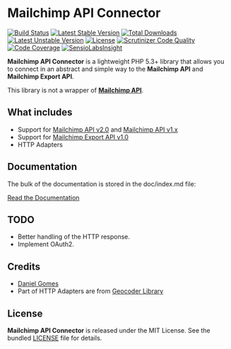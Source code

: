# Mailchimp API Connector

[![Build Status](https://travis-ci.org/dcsg/MailchimpApiConnector.png?branch=master)](https://travis-ci.org/dcsg/MailchimpApiConnector) [![Latest Stable Version](https://poser.pugx.org/dcsg/mailchimp-api-connector/v/stable.png)](https://packagist.org/packages/dcsg/mailchimp-api-connector) [![Total Downloads](https://poser.pugx.org/dcsg/mailchimp-api-connector/downloads.png)](https://packagist.org/packages/dcsg/mailchimp-api-connector) [![Latest Unstable Version](https://poser.pugx.org/dcsg/mailchimp-api-connector/v/unstable.png)](https://packagist.org/packages/dcsg/mailchimp-api-connector) [![License](https://poser.pugx.org/dcsg/mailchimp-api-connector/license.png)](https://packagist.org/packages/dcsg/mailchimp-api-connector) [![Scrutinizer Code Quality](https://scrutinizer-ci.com/g/dcsg/MailchimpApiConnector/badges/quality-score.png?s=85dea6dd82e4c4ecc0dce06b06da73eb89bd379f)](https://scrutinizer-ci.com/g/dcsg/MailchimpApiConnector/) [![Code Coverage](https://scrutinizer-ci.com/g/dcsg/MailchimpApiConnector/badges/coverage.png?s=663b351135fe4539334e4391641cfd724f2b815b)](https://scrutinizer-ci.com/g/dcsg/MailchimpApiConnector/) [![SensioLabsInsight](https://insight.sensiolabs.com/projects/1db89fc8-587f-4dd3-9d30-fa184deddb44/mini.png)](https://insight.sensiolabs.com/projects/1db89fc8-587f-4dd3-9d30-fa184deddb44)

**Mailchimp API Connector** is a lightweight PHP 5.3+ library that allows you to connect in an abstract and simple way to the **Mailchimp API** and **Mailchimp Export API**.

This library is not a wrapper of [**Mailchimp API**](http://apidocs.mailchimp.com/).

## What includes

 * Support for [Mailchimp API v2.0](http://apidocs.mailchimp.com/api/2.0/) and [Mailchimp API v1.x](http://apidocs.mailchimp.com/api/1.3/)
 * Support for [Mailchimp Export API v1.0](http://apidocs.mailchimp.com/export/1.0/)
 * HTTP Adapters

## Documentation

The bulk of the documentation is stored in the doc/index.md file:

[Read the Documentation](https://github.com/dcsg/MailchimpApiConnector/blob/master/doc/index.md)

## TODO

* Better handling of the HTTP response.
* Implement OAuth2.

## Credits

* [Daniel Gomes](me@danielcsgomes.com)
* Part of HTTP Adapters are from [Geocoder Library](https://github.com/geocoder-php/Geocoder)

## License

**Mailchimp API Connector** is released under the MIT License. See the bundled [LICENSE](https://github.com/dcsg/MailchimpApiConnector/blob/master/LICENSE) file for details.
